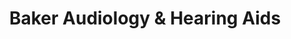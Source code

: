 ---
title: "Baker Audiology & Hearing Aids"
url: /sioux-falls/baker-audiology-und-hearing-aids/
shop: Hörgeräte
---